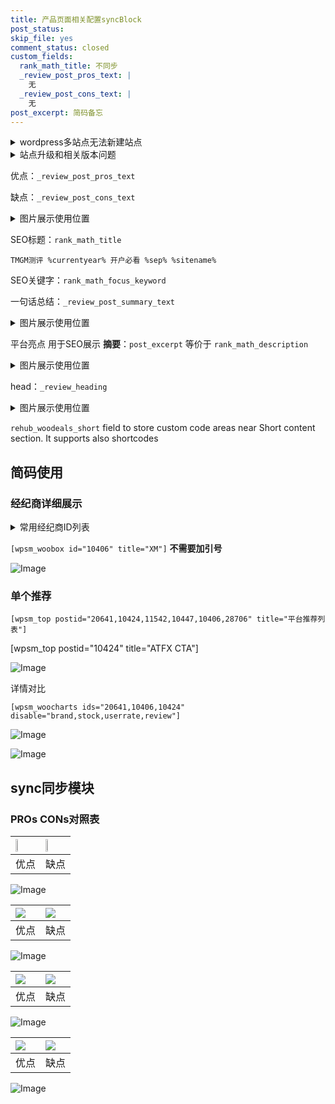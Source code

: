 ```yaml
---
title: 产品页面相关配置syncBlock
post_status: 
skip_file: yes
comment_status: closed
custom_fields:
  rank_math_title: 不同步
  _review_post_pros_text: |
    无
  _review_post_cons_text: |
    无
post_excerpt: 简码备忘
---
```

<details><summary>wordpress多站点无法新建站点</summary>

<li>和报错需要清理cookies一样的原因</li>
<li>wp-config.php里面<code>define( 'SUBDOMAIN_INSTALL', false );//子域名安装</code></li>
<li>新建子站点是用<code>define( 'SUBDOMAIN_INSTALL', true);//子域名安装</code> 完成以后，改成<code>false</code></li>
</details>

<details><summary>站点升级和相关版本问题</summary>

<p>wordpress：5.9.9
woocommerce：7.5.1
出现问题的地方：主题选项里面>><strong>Product layout >>compact style</strong></p>
<p>如何出现没有用过的字段 导致无法保存。先导出配置 然后进行修改，后面再次恢复即可。</p>
<p>出现部分字段无法显示时，需要返回默认布局后，对产品进行保存就好了。</p>
<p></p>
</details>

优点：`_review_post_pros_text`

缺点：`_review_post_cons_text`

<details><summary>图片展示使用位置</summary>

<img src="https://prod-files-secure.s3.us-west-2.amazonaws.com/39ed1227-6d7d-4570-be36-9ccd4a2c4241/f51d3d83-55d4-4bdf-9604-f37ec77ab556/Untitled.png?X-Amz-Algorithm=AWS4-HMAC-SHA256&X-Amz-Content-Sha256=UNSIGNED-PAYLOAD&X-Amz-Credential=ASIAZI2LB466QOEZGG5U%2F20250409%2Fus-west-2%2Fs3%2Faws4_request&X-Amz-Date=20250409T225527Z&X-Amz-Expires=3600&X-Amz-Security-Token=IQoJb3JpZ2luX2VjEB4aCXVzLXdlc3QtMiJHMEUCIGSvXRmdICB20hXEmQMEUKML4Ts5nOmJNlFq7DAB6pIjAiEAoQOVWmCG%2BTUOJpjy8qF0Y8GPWK8VrRMIF%2BvGC0QCwecqiAQIl%2F%2F%2F%2F%2F%2F%2F%2F%2F%2F%2FARAAGgw2Mzc0MjMxODM4MDUiDM8R1qDj%2FYkBwW2U%2BCrcAzxmLRVLNDYgiKMp5JeNUPlxL%2FBvbtw%2FqUdvyyz6UHfsuSdrLDsMH8%2FkJqH90CVkfJ8Fxrqwo4gruzhnrTmOwQEGcuey3DcKU7XbrYEdH%2Ba8DJ%2Fe1971jLv%2BIfY3G6h6%2BmcvN%2FceZbyEv9rAabKD2kPl2r3bcQUEUNkDP3O6GDoLooOSheWVCU7o%2BW6vN56QqkUNgLJR39tY4BN559rcVmPMAeJpxmwrJgchtDx8CdwsgxHtOw8SdUPnH7X7CB7LhaLD88uYXXRnmITDv6Jmq%2BJNgcIpsja0O9bZBJriVqB%2BUthniAHRV8t3wiRqMhR5%2BO6RTVZSjbpMpShBxqAtI9JVtIdfvdi8glyRvWdOrQJFJfbtn%2BjBBmsxqwifoXQPWPoYXSuYJ9PeoDDfCTb46p8fGWDFSKuQ655lxLYNY%2BotFs7vjzauErMpmSi63CYNM5hD%2F0T5Gb9fWbARsq77y6BW7rbhCFaot1FWM6Xo1QkRnAzKquzjqvBkmxXGqIOHNZXR3w%2Bs%2FGw7pv0iQVGFA%2B64RmhHVdCkh5k0vkgS70yAZFTUpkS%2BbhsqsNhM3M6KDsg7ZQZMZ4CJTpKkkaMop1P5kdLAwXHVpgrHpnSLs7GBMK84n6b68ZnF1%2FAaMNfg278GOqUBFhvXWUvf05NZPDl4NEja6WtZadHBSaXKkDCQ2YJW7WR4CQ0DwqRQZfdQzU0TLxr8fSH7Qp8gMIbMyko3nXzoOLRxRQeHtXrdCAdAUzKSQooCW6YVRfq6NlC%2BUEiJQVRCB6MvAUM487x914rnEemQHCX7yb%2FXUWYDC1ZYhOgVkYAFajiHHW%2BFCZkZzXvrAAZAbTSk7L1e95q%2BLI7lB5X64VSKXNUb&X-Amz-Signature=2b8414e485e276b718824d8de70cd1e98057e940d085cfb4f5c1461a5afe0253&X-Amz-SignedHeaders=host&x-id=GetObject" alt="Image">
</details>

SEO标题：`rank_math_title`

`TMGM测评 %currentyear% 开户必看 %sep% %sitename%`

SEO关键字：`rank_math_focus_keyword`

一句话总结：`_review_post_summary_text`

<details><summary>图片展示使用位置</summary>

<img src="https://prod-files-secure.s3.us-west-2.amazonaws.com/39ed1227-6d7d-4570-be36-9ccd4a2c4241/4b96a922-296c-4f4e-8630-d1c870cbce01/Untitled.png?X-Amz-Algorithm=AWS4-HMAC-SHA256&X-Amz-Content-Sha256=UNSIGNED-PAYLOAD&X-Amz-Credential=ASIAZI2LB466TGBQFVZR%2F20250409%2Fus-west-2%2Fs3%2Faws4_request&X-Amz-Date=20250409T225527Z&X-Amz-Expires=3600&X-Amz-Security-Token=IQoJb3JpZ2luX2VjEB4aCXVzLXdlc3QtMiJHMEUCIGqnLmnBlbe7SQGzgUrJmipzBDHzGtEpQ2mYeld%2BoFiUAiEAujySe21D1C7cvC06wmHyeBQtJ1feRSnvEk3KJW4hCOAqiAQIl%2F%2F%2F%2F%2F%2F%2F%2F%2F%2F%2FARAAGgw2Mzc0MjMxODM4MDUiDEAk2Fu6hvTaOPrAVircA8yifhfi72nawwFftCB%2BETJ63RPna3wQ4e7DkZFlca8hi2mF6nijPTbKr4PiW2gf3PcvK7ZkxHj24zFRABOhwuiaKFy5gXrDVnHmm72DO8m4uzupWVR4lhIw%2Bq4O3%2FA2F43v118jXgKTdnY1MuxPYvUCINl7JGnss5O3oVINStM18Vq9M5KvuwORYCmscaIJsrrBaMmTb5kZukUX8REy4Vsj1wb6O4JCbeuZJFnsNMXjae1qxcmC1iyKQ1Q55NtkqfGdGEg75BQfYNipBa6sAAdVxqQ8Bbe0kuiViQRO1BW3KWkgXluF9K78d69KeaIj5xQ%2BYYmqrKrqV3%2BySXDBOjnSWRRPENPwbtZHgvQO9je3WteDokG7qWlq3UAOTdQx2JL0UMJ9yJyfkKdJ7byTz2hI3QDeymQYrnggYBqADEzgwUtzfQmoeygGGbrl5i0qQZ7jMW%2BStI%2B%2FPdNvpIueLe9pFNFJpNdAWyvVhXVVKmQfVWL5P3jhu4D8QbmDTDs4cWXctGsWjeS1TUG8EO7SDZOuC%2B6p6gpKHVY1d4YUMSUu33yc8mWEW2wcjsRg%2B07TQFF86pYt7FRmFmLaw%2BeqHcOWfLjz2ramgyDd%2BsRK6Zl6e7l5v8JLSRBz01dbMNXg278GOqUBruxZvLEd%2F6iJogoNTcUAGV5IjgMsdqL8E5EGBmGYvysPKEOjSZK%2B%2BN%2BoEOJs0i%2FBKH3LLVM1MzqcVUOhk5IOFx0xQLdl%2BacsUZXbE%2F2G9ugwJZ7u6vM6w5NtnraDAY7rdf1yM7LiMX33TjqRRxySkhgFVvmf4pBhTfemgzXj2v%2BccAEk1ynH8jREgeeWtu1ofZuKG9AUVYhHsX%2BDE%2FrdiI3CfXwM&X-Amz-Signature=7e944fe7e3113e24df620dbf111110faef0871086f4a3feac33b99244d988578&X-Amz-SignedHeaders=host&x-id=GetObject" alt="Image">
</details>

平台亮点 用于SEO展示 **摘要**：`post_excerpt`  等价于 `rank_math_description`

<details><summary>图片展示使用位置</summary>

<img src="https://prod-files-secure.s3.us-west-2.amazonaws.com/39ed1227-6d7d-4570-be36-9ccd4a2c4241/1ee11f63-b60a-4dfe-a7a7-d58ff23b5d88/Untitled.png?X-Amz-Algorithm=AWS4-HMAC-SHA256&X-Amz-Content-Sha256=UNSIGNED-PAYLOAD&X-Amz-Credential=ASIAZI2LB4662OCF6WUR%2F20250409%2Fus-west-2%2Fs3%2Faws4_request&X-Amz-Date=20250409T225527Z&X-Amz-Expires=3600&X-Amz-Security-Token=IQoJb3JpZ2luX2VjEB4aCXVzLXdlc3QtMiJHMEUCIQCZedGuQfBOgJMddFsZfoi6ajTOBgaCVNbYIiiQUGiqCgIgepFnWNEe20nK7uiD3YgLNzPU9WNV24sN0BxWBf8m8fMqiAQIl%2F%2F%2F%2F%2F%2F%2F%2F%2F%2F%2FARAAGgw2Mzc0MjMxODM4MDUiDLtqrFMLloh1pUli6yrcA5avlu9hCRJ2EOo6SkMPESrHrEF%2BBzokEuYyrKCfmxYCTK4rc04vg0ykHmgr4yGKliQ55hq0%2Fhx%2F0W0VyISY9dw3TxPFIFEUF2MsqHUbVkvcAKieqLQiUAQ9J5QiCl96iViUhewyk67%2FhJJNrWqVH0nerVtBSSN8NJKJfSgOvAXExcu%2BZiBOD60y7%2BCC5%2FARwX7aP3fd3qsLeyUhwtF8XA8K0Tr88tIj0hhaGW9KUyrvpBGcbfG4ryzLloeJMtaRBxPkT%2Fz6heVmLKNH%2BR%2F7GIP1AkIBI%2B0lCLqvFNM8epg3s3%2BhNeuY76kKYBubA0gqtbmVePEigRUCWeioPJcDI%2BW1%2Ft3fqxjVKE%2FDXJbx%2FtZ0zv1rxdjv1SdVQw8l1%2FgGzccHsVqBhYOoPv2HFhbqVQx2rKprw%2BmCf2HIE2l5XNP6X%2BAttYyX9hFDgjqaLvDQx1omPfajx71Pld%2B4g04o1HuSuXWpWjjpuXtbqXC6sxLd%2BMYoy9MpTGv3KLErd4IQoeLUtZeC%2BmCz9gs%2BXL6%2FpB9NY4vHY2IKOc8o3CsFl2vtc9TeoDLO69Q1wA%2BZExIfmv1rEho8XWIZ23jYudEMyEjutdaPriKKM0wYAZkzo4ZZTrKYuPvG0iKOFqJaMNbg278GOqUBcOdubbfjJmWD5ijFbL6g5Bb8yeShPIhq3xOXU%2FiHoYk76d%2BQxcEleT3T3GhRU%2BlDjXCY6kTiEnMntmrnqlSfWWkhueZcAaMcE00EezS32%2BR45KUFTsmThSQncBDBQD1YXbYqwtBlkwcwI%2FGvhN6KoXO2a28rSsrSZOjjbeGrTFjeQUAo0SwZ%2F9eeLjo00KS7uwV12JBjjhRXawwa5R2RjUIq%2BCTC&X-Amz-Signature=6c0455a227cb514e4f31a6bfc78ad1adb7494de976ac8a99f5c6b0b8a4908954&X-Amz-SignedHeaders=host&x-id=GetObject" alt="Image">
<img src="https://prod-files-secure.s3.us-west-2.amazonaws.com/39ed1227-6d7d-4570-be36-9ccd4a2c4241/ad4118b5-78d8-4fbe-801e-3b29b5d99c01/Untitled.png?X-Amz-Algorithm=AWS4-HMAC-SHA256&X-Amz-Content-Sha256=UNSIGNED-PAYLOAD&X-Amz-Credential=ASIAZI2LB4662OCF6WUR%2F20250409%2Fus-west-2%2Fs3%2Faws4_request&X-Amz-Date=20250409T225527Z&X-Amz-Expires=3600&X-Amz-Security-Token=IQoJb3JpZ2luX2VjEB4aCXVzLXdlc3QtMiJHMEUCIQCZedGuQfBOgJMddFsZfoi6ajTOBgaCVNbYIiiQUGiqCgIgepFnWNEe20nK7uiD3YgLNzPU9WNV24sN0BxWBf8m8fMqiAQIl%2F%2F%2F%2F%2F%2F%2F%2F%2F%2F%2FARAAGgw2Mzc0MjMxODM4MDUiDLtqrFMLloh1pUli6yrcA5avlu9hCRJ2EOo6SkMPESrHrEF%2BBzokEuYyrKCfmxYCTK4rc04vg0ykHmgr4yGKliQ55hq0%2Fhx%2F0W0VyISY9dw3TxPFIFEUF2MsqHUbVkvcAKieqLQiUAQ9J5QiCl96iViUhewyk67%2FhJJNrWqVH0nerVtBSSN8NJKJfSgOvAXExcu%2BZiBOD60y7%2BCC5%2FARwX7aP3fd3qsLeyUhwtF8XA8K0Tr88tIj0hhaGW9KUyrvpBGcbfG4ryzLloeJMtaRBxPkT%2Fz6heVmLKNH%2BR%2F7GIP1AkIBI%2B0lCLqvFNM8epg3s3%2BhNeuY76kKYBubA0gqtbmVePEigRUCWeioPJcDI%2BW1%2Ft3fqxjVKE%2FDXJbx%2FtZ0zv1rxdjv1SdVQw8l1%2FgGzccHsVqBhYOoPv2HFhbqVQx2rKprw%2BmCf2HIE2l5XNP6X%2BAttYyX9hFDgjqaLvDQx1omPfajx71Pld%2B4g04o1HuSuXWpWjjpuXtbqXC6sxLd%2BMYoy9MpTGv3KLErd4IQoeLUtZeC%2BmCz9gs%2BXL6%2FpB9NY4vHY2IKOc8o3CsFl2vtc9TeoDLO69Q1wA%2BZExIfmv1rEho8XWIZ23jYudEMyEjutdaPriKKM0wYAZkzo4ZZTrKYuPvG0iKOFqJaMNbg278GOqUBcOdubbfjJmWD5ijFbL6g5Bb8yeShPIhq3xOXU%2FiHoYk76d%2BQxcEleT3T3GhRU%2BlDjXCY6kTiEnMntmrnqlSfWWkhueZcAaMcE00EezS32%2BR45KUFTsmThSQncBDBQD1YXbYqwtBlkwcwI%2FGvhN6KoXO2a28rSsrSZOjjbeGrTFjeQUAo0SwZ%2F9eeLjo00KS7uwV12JBjjhRXawwa5R2RjUIq%2BCTC&X-Amz-Signature=7de652e985a2127b6da30a19c9f4887bcf59dbe6c03e5f7dc8535dbfafa3ac29&X-Amz-SignedHeaders=host&x-id=GetObject" alt="Image">
<img src="https://prod-files-secure.s3.us-west-2.amazonaws.com/39ed1227-6d7d-4570-be36-9ccd4a2c4241/a38cf7c9-a79c-4b64-9e94-13589fe0758b/Untitled.png?X-Amz-Algorithm=AWS4-HMAC-SHA256&X-Amz-Content-Sha256=UNSIGNED-PAYLOAD&X-Amz-Credential=ASIAZI2LB4662OCF6WUR%2F20250409%2Fus-west-2%2Fs3%2Faws4_request&X-Amz-Date=20250409T225527Z&X-Amz-Expires=3600&X-Amz-Security-Token=IQoJb3JpZ2luX2VjEB4aCXVzLXdlc3QtMiJHMEUCIQCZedGuQfBOgJMddFsZfoi6ajTOBgaCVNbYIiiQUGiqCgIgepFnWNEe20nK7uiD3YgLNzPU9WNV24sN0BxWBf8m8fMqiAQIl%2F%2F%2F%2F%2F%2F%2F%2F%2F%2F%2FARAAGgw2Mzc0MjMxODM4MDUiDLtqrFMLloh1pUli6yrcA5avlu9hCRJ2EOo6SkMPESrHrEF%2BBzokEuYyrKCfmxYCTK4rc04vg0ykHmgr4yGKliQ55hq0%2Fhx%2F0W0VyISY9dw3TxPFIFEUF2MsqHUbVkvcAKieqLQiUAQ9J5QiCl96iViUhewyk67%2FhJJNrWqVH0nerVtBSSN8NJKJfSgOvAXExcu%2BZiBOD60y7%2BCC5%2FARwX7aP3fd3qsLeyUhwtF8XA8K0Tr88tIj0hhaGW9KUyrvpBGcbfG4ryzLloeJMtaRBxPkT%2Fz6heVmLKNH%2BR%2F7GIP1AkIBI%2B0lCLqvFNM8epg3s3%2BhNeuY76kKYBubA0gqtbmVePEigRUCWeioPJcDI%2BW1%2Ft3fqxjVKE%2FDXJbx%2FtZ0zv1rxdjv1SdVQw8l1%2FgGzccHsVqBhYOoPv2HFhbqVQx2rKprw%2BmCf2HIE2l5XNP6X%2BAttYyX9hFDgjqaLvDQx1omPfajx71Pld%2B4g04o1HuSuXWpWjjpuXtbqXC6sxLd%2BMYoy9MpTGv3KLErd4IQoeLUtZeC%2BmCz9gs%2BXL6%2FpB9NY4vHY2IKOc8o3CsFl2vtc9TeoDLO69Q1wA%2BZExIfmv1rEho8XWIZ23jYudEMyEjutdaPriKKM0wYAZkzo4ZZTrKYuPvG0iKOFqJaMNbg278GOqUBcOdubbfjJmWD5ijFbL6g5Bb8yeShPIhq3xOXU%2FiHoYk76d%2BQxcEleT3T3GhRU%2BlDjXCY6kTiEnMntmrnqlSfWWkhueZcAaMcE00EezS32%2BR45KUFTsmThSQncBDBQD1YXbYqwtBlkwcwI%2FGvhN6KoXO2a28rSsrSZOjjbeGrTFjeQUAo0SwZ%2F9eeLjo00KS7uwV12JBjjhRXawwa5R2RjUIq%2BCTC&X-Amz-Signature=63ada397d61af722d749da696facd6d28621e84a1a0612842829978fea33129a&X-Amz-SignedHeaders=host&x-id=GetObject" alt="Image">
<img src="https://prod-files-secure.s3.us-west-2.amazonaws.com/39ed1227-6d7d-4570-be36-9ccd4a2c4241/7da6fc1e-d2ac-42ae-8c75-cb5749aa18f6/Untitled.png?X-Amz-Algorithm=AWS4-HMAC-SHA256&X-Amz-Content-Sha256=UNSIGNED-PAYLOAD&X-Amz-Credential=ASIAZI2LB4662OCF6WUR%2F20250409%2Fus-west-2%2Fs3%2Faws4_request&X-Amz-Date=20250409T225527Z&X-Amz-Expires=3600&X-Amz-Security-Token=IQoJb3JpZ2luX2VjEB4aCXVzLXdlc3QtMiJHMEUCIQCZedGuQfBOgJMddFsZfoi6ajTOBgaCVNbYIiiQUGiqCgIgepFnWNEe20nK7uiD3YgLNzPU9WNV24sN0BxWBf8m8fMqiAQIl%2F%2F%2F%2F%2F%2F%2F%2F%2F%2F%2FARAAGgw2Mzc0MjMxODM4MDUiDLtqrFMLloh1pUli6yrcA5avlu9hCRJ2EOo6SkMPESrHrEF%2BBzokEuYyrKCfmxYCTK4rc04vg0ykHmgr4yGKliQ55hq0%2Fhx%2F0W0VyISY9dw3TxPFIFEUF2MsqHUbVkvcAKieqLQiUAQ9J5QiCl96iViUhewyk67%2FhJJNrWqVH0nerVtBSSN8NJKJfSgOvAXExcu%2BZiBOD60y7%2BCC5%2FARwX7aP3fd3qsLeyUhwtF8XA8K0Tr88tIj0hhaGW9KUyrvpBGcbfG4ryzLloeJMtaRBxPkT%2Fz6heVmLKNH%2BR%2F7GIP1AkIBI%2B0lCLqvFNM8epg3s3%2BhNeuY76kKYBubA0gqtbmVePEigRUCWeioPJcDI%2BW1%2Ft3fqxjVKE%2FDXJbx%2FtZ0zv1rxdjv1SdVQw8l1%2FgGzccHsVqBhYOoPv2HFhbqVQx2rKprw%2BmCf2HIE2l5XNP6X%2BAttYyX9hFDgjqaLvDQx1omPfajx71Pld%2B4g04o1HuSuXWpWjjpuXtbqXC6sxLd%2BMYoy9MpTGv3KLErd4IQoeLUtZeC%2BmCz9gs%2BXL6%2FpB9NY4vHY2IKOc8o3CsFl2vtc9TeoDLO69Q1wA%2BZExIfmv1rEho8XWIZ23jYudEMyEjutdaPriKKM0wYAZkzo4ZZTrKYuPvG0iKOFqJaMNbg278GOqUBcOdubbfjJmWD5ijFbL6g5Bb8yeShPIhq3xOXU%2FiHoYk76d%2BQxcEleT3T3GhRU%2BlDjXCY6kTiEnMntmrnqlSfWWkhueZcAaMcE00EezS32%2BR45KUFTsmThSQncBDBQD1YXbYqwtBlkwcwI%2FGvhN6KoXO2a28rSsrSZOjjbeGrTFjeQUAo0SwZ%2F9eeLjo00KS7uwV12JBjjhRXawwa5R2RjUIq%2BCTC&X-Amz-Signature=8a993c933dc512afa1f6fc43320de5888a459c75d91ed0d4b73401a19768ab71&X-Amz-SignedHeaders=host&x-id=GetObject" alt="Image">
<img src="https://prod-files-secure.s3.us-west-2.amazonaws.com/39ed1227-6d7d-4570-be36-9ccd4a2c4241/7e97f40a-eaee-47f5-b2f9-475f96808fa7/Untitled.png?X-Amz-Algorithm=AWS4-HMAC-SHA256&X-Amz-Content-Sha256=UNSIGNED-PAYLOAD&X-Amz-Credential=ASIAZI2LB4662OCF6WUR%2F20250409%2Fus-west-2%2Fs3%2Faws4_request&X-Amz-Date=20250409T225527Z&X-Amz-Expires=3600&X-Amz-Security-Token=IQoJb3JpZ2luX2VjEB4aCXVzLXdlc3QtMiJHMEUCIQCZedGuQfBOgJMddFsZfoi6ajTOBgaCVNbYIiiQUGiqCgIgepFnWNEe20nK7uiD3YgLNzPU9WNV24sN0BxWBf8m8fMqiAQIl%2F%2F%2F%2F%2F%2F%2F%2F%2F%2F%2FARAAGgw2Mzc0MjMxODM4MDUiDLtqrFMLloh1pUli6yrcA5avlu9hCRJ2EOo6SkMPESrHrEF%2BBzokEuYyrKCfmxYCTK4rc04vg0ykHmgr4yGKliQ55hq0%2Fhx%2F0W0VyISY9dw3TxPFIFEUF2MsqHUbVkvcAKieqLQiUAQ9J5QiCl96iViUhewyk67%2FhJJNrWqVH0nerVtBSSN8NJKJfSgOvAXExcu%2BZiBOD60y7%2BCC5%2FARwX7aP3fd3qsLeyUhwtF8XA8K0Tr88tIj0hhaGW9KUyrvpBGcbfG4ryzLloeJMtaRBxPkT%2Fz6heVmLKNH%2BR%2F7GIP1AkIBI%2B0lCLqvFNM8epg3s3%2BhNeuY76kKYBubA0gqtbmVePEigRUCWeioPJcDI%2BW1%2Ft3fqxjVKE%2FDXJbx%2FtZ0zv1rxdjv1SdVQw8l1%2FgGzccHsVqBhYOoPv2HFhbqVQx2rKprw%2BmCf2HIE2l5XNP6X%2BAttYyX9hFDgjqaLvDQx1omPfajx71Pld%2B4g04o1HuSuXWpWjjpuXtbqXC6sxLd%2BMYoy9MpTGv3KLErd4IQoeLUtZeC%2BmCz9gs%2BXL6%2FpB9NY4vHY2IKOc8o3CsFl2vtc9TeoDLO69Q1wA%2BZExIfmv1rEho8XWIZ23jYudEMyEjutdaPriKKM0wYAZkzo4ZZTrKYuPvG0iKOFqJaMNbg278GOqUBcOdubbfjJmWD5ijFbL6g5Bb8yeShPIhq3xOXU%2FiHoYk76d%2BQxcEleT3T3GhRU%2BlDjXCY6kTiEnMntmrnqlSfWWkhueZcAaMcE00EezS32%2BR45KUFTsmThSQncBDBQD1YXbYqwtBlkwcwI%2FGvhN6KoXO2a28rSsrSZOjjbeGrTFjeQUAo0SwZ%2F9eeLjo00KS7uwV12JBjjhRXawwa5R2RjUIq%2BCTC&X-Amz-Signature=ae67f9ed4ee33bcf9d24aaf8a857e506c0e4d8ff49ab792720a5fdf701b53d73&X-Amz-SignedHeaders=host&x-id=GetObject" alt="Image">
</details>

head：`_review_heading`

<details><summary>图片展示使用位置</summary>

<img src="https://prod-files-secure.s3.us-west-2.amazonaws.com/39ed1227-6d7d-4570-be36-9ccd4a2c4241/3a4650ad-9887-415c-889a-edd51fa54f27/Untitled.png?X-Amz-Algorithm=AWS4-HMAC-SHA256&X-Amz-Content-Sha256=UNSIGNED-PAYLOAD&X-Amz-Credential=ASIAZI2LB4664BEL7A7G%2F20250409%2Fus-west-2%2Fs3%2Faws4_request&X-Amz-Date=20250409T225528Z&X-Amz-Expires=3600&X-Amz-Security-Token=IQoJb3JpZ2luX2VjEB4aCXVzLXdlc3QtMiJHMEUCIQD95CtPzPQhxTK4g0U5X8wvTEi5lYOCN%2FYp6hXl%2BOaHOAIgfFYsAdmxBPwChbWwXs%2BpX8wPNEfw8a7eyxuUPvSp9T0qiAQIl%2F%2F%2F%2F%2F%2F%2F%2F%2F%2F%2FARAAGgw2Mzc0MjMxODM4MDUiDMxUDCMrspK4Adz%2BLSrcA34Wgg0Wcn1qAaCzBdu2v5FamknSQLuN1Wk5IfUjBpTF4eSOHi0MqWEyFektsfhSNjWRrCrgSB3G4nEe%2Fky8%2FcA9t7gzYGuYH6lb10z3XrfqcKYoykLHCkPEksMEkcboToKNlkBNzFZiIC%2BtqWUC5oqgUsPsq4By4o2AMiMzhDFnn349aSE%2F29mDow%2F4yAebTxq4d%2FOE3nKfPulKbUY2TINEkvhOLbfzPSo19yWHWypmkklp8m7Hh%2F18yo2GgNqwSCl%2FLPscDLCp%2F3qETbhDPFGKxn5%2FVnMLv%2FZ8Xcw8i9Mwc8TrnYLcJm9JfRqLzGXsUQPnhf5OUs0jA5f%2F0BG57qBQTVcPBuNvhF%2BvayoGBbURMzgrMfzNiTtRadRsUgyaWodMpeXJDo9P1Mk622S2IFqvhvK2PZBO9dNYKtOAz4uJ38eivY11O%2BdaGHej6CaNLWZP%2BHlpJcoCvsHMS%2BbHhiIBjeVK%2BafbjzyGQzmbetm9Xi3b%2Bt0W5%2B5sZeGLT9bQltolugMTudWlhV3EWW7tp%2FxikUVIou7gd%2FpLd%2Bh1xz0PmtXbPYy%2F03A1n8FTX4at1%2B04%2BLoLsVPpU%2Flks%2B6qcisxGWkadm7sD3eu76HTCF355Z9OR%2BBw6mY%2FzLxYMLrh278GOqUBTnSvGKZg0U5tRn%2BMf9PeQdAM2i%2FrhiU5KUhXJLR8qv2BL133h%2FdkpTr7SOjA4QOzo%2FlhN2PIFRQ6Dfp7nF4Ykn5pbq2%2Btxt0EYJ8c0j3xZJYag9zaOsb2VISpwTvLoCWrEoSNS1X1tvfzTmDSfTsneG9SrcGlSJ0y%2Fn30D9N6OdPwGo7nA4apogZ5GcgGniVBglHircqZwoxri47Kl4v07hh4mr1&X-Amz-Signature=1d0ae55dfdb6873094d7950fc2bdb70340ce8341f82d50274f906b36b9b02585&X-Amz-SignedHeaders=host&x-id=GetObject" alt="Image">
</details>

`rehub_woodeals_short`	field to store custom code areas near Short content section. It supports also shortcodes



## 简码使用

### 经纪商详细展示

<details><summary>常用经纪商ID列表</summary>

<pre><code class="php">嘉盛 ===> 20641  [wpsm_woobox id="20641" title="嘉盛"]
易信easymarkets ===> 11542  [wpsm_woobox id="11542" title="易信easymarkets"]
ATFX外汇 ===> 10424  [wpsm_woobox id="10424" title="ATFX"]
XM ===> 10406  [wpsm_woobox id="10406" title="XM"]
TMGM ===> 29622  [wpsm_woobox id="29622" title="TMGM"]
HYCM ===> 10447  [wpsm_woobox id="10447" title="HYCM"]
fpmarkets澳福外汇 ===> 20639  [wpsm_woobox id="20639" title="fpmarkets澳福外汇"]</code></pre>
</details>

`[wpsm_woobox id="10406" title="XM"]` **不需要加引号**

![Image](https://prod-files-secure.s3.us-west-2.amazonaws.com/39ed1227-6d7d-4570-be36-9ccd4a2c4241/4f898f9d-0fa7-4e43-acd3-ac6bc7be575a/Untitled.png?X-Amz-Algorithm=AWS4-HMAC-SHA256&X-Amz-Content-Sha256=UNSIGNED-PAYLOAD&X-Amz-Credential=ASIAZI2LB466TO5Z3K7Z%2F20250409%2Fus-west-2%2Fs3%2Faws4_request&X-Amz-Date=20250409T225526Z&X-Amz-Expires=3600&X-Amz-Security-Token=IQoJb3JpZ2luX2VjEB4aCXVzLXdlc3QtMiJHMEUCIHxn2UOcIEFRHm76g6kzuYmH91N3dtEXHL%2FQBw8hbCEdAiEA3id5yPGsrzYIvHbILCzWqb8qxC5%2B9zcbcFnx8TUfhCcqiAQIl%2F%2F%2F%2F%2F%2F%2F%2F%2F%2F%2FARAAGgw2Mzc0MjMxODM4MDUiDPXfEeJMbWMqQaaNWircA8YfXkSSAI1Wj67RWLnSGjvXz%2B%2Fc8%2BpRKbqoBxXCgUQ6VGCp2%2FTvb0k8nRTQyHLmC%2Fg%2BGnuztztutGNrWz%2FD3EZwU2SX%2B9ev7rfKM1H0crc7kybJ%2BhcZ4NQqQqzMt5kgKHUZwKyGK9FywlqVWoAZjNBT4G%2FdyumHMDT9oHRiBvpfUZ96474aXoAMhrCqBpSmEim%2BMQ6gxaZUDJiZgV0a0XCiTIkpiON41qEcu7diw7dXoLCjVajOQFe3iSR4DYsmYA5ExR3DgaEhM%2B754u5B9tFUOBr55Q%2FpVDHAAe4vHDLRIfOmPOI6SIqT3l27NUFSLGWRzQIkshByoZBqkfCHEkCag3ogr3qGVdiN1IbEewYZ4bpas%2B52eYYJM5DSlyCKUkCP4n9MlhdJA1974M1fFLttyPYCrLU1GvOUOfuApzKFkTY0iWG0fMR1fl7FqGLCI8Uty9fSYD0CVAlLt9bd3lWQMEbqsuESwAPMYCiBi%2FpYTddjdNoWhoUrtU9bsbax1CgFDHhftfbtkZHSy0UOvgYwQXIludLxmGr2DXfg8aqVpILsyJnVqed2JV31%2BuGOaDsGz2hqPGQ32lp5z7iJ4rDGlOOobMgLj6kfen2l4NLG594Xqw96mwYyFORoMPTg278GOqUBSFUlKfwxrM%2BGYku9r4rBhXTcY5lqU8uKv%2F9%2Folz7X7hXF4eI248H9iZTSCG17%2BhFjF%2Fx0JNt3W7gxccC0R3fN26ZZdRhdNBWjGXakArOwXUB4fjVKXn%2BnC83DB50qplIR%2B%2FzEmgWse4d598W2hCy7Wxr9FxzWJfgjtWKhtcgGv41fipRb2vS9ioH2oLFJf9PWEmtTXWqDoqx2iUWEYIqYHg4bJko&X-Amz-Signature=c705ad725e539e8570cbad652a8fdf124f5b7c0577687fbf7cdbdeccd77be627&X-Amz-SignedHeaders=host&x-id=GetObject)

### 单个推荐
`[wpsm_top postid="20641,10424,11542,10447,10406,28706" title="平台推荐列表"]`

[wpsm_top postid="10424" title="ATFX CTA"]

![Image](https://prod-files-secure.s3.us-west-2.amazonaws.com/39ed1227-6d7d-4570-be36-9ccd4a2c4241/5ac620dc-51a8-48b6-b55d-91f47299193c/Untitled.png?X-Amz-Algorithm=AWS4-HMAC-SHA256&X-Amz-Content-Sha256=UNSIGNED-PAYLOAD&X-Amz-Credential=ASIAZI2LB466TO5Z3K7Z%2F20250409%2Fus-west-2%2Fs3%2Faws4_request&X-Amz-Date=20250409T225526Z&X-Amz-Expires=3600&X-Amz-Security-Token=IQoJb3JpZ2luX2VjEB4aCXVzLXdlc3QtMiJHMEUCIHxn2UOcIEFRHm76g6kzuYmH91N3dtEXHL%2FQBw8hbCEdAiEA3id5yPGsrzYIvHbILCzWqb8qxC5%2B9zcbcFnx8TUfhCcqiAQIl%2F%2F%2F%2F%2F%2F%2F%2F%2F%2F%2FARAAGgw2Mzc0MjMxODM4MDUiDPXfEeJMbWMqQaaNWircA8YfXkSSAI1Wj67RWLnSGjvXz%2B%2Fc8%2BpRKbqoBxXCgUQ6VGCp2%2FTvb0k8nRTQyHLmC%2Fg%2BGnuztztutGNrWz%2FD3EZwU2SX%2B9ev7rfKM1H0crc7kybJ%2BhcZ4NQqQqzMt5kgKHUZwKyGK9FywlqVWoAZjNBT4G%2FdyumHMDT9oHRiBvpfUZ96474aXoAMhrCqBpSmEim%2BMQ6gxaZUDJiZgV0a0XCiTIkpiON41qEcu7diw7dXoLCjVajOQFe3iSR4DYsmYA5ExR3DgaEhM%2B754u5B9tFUOBr55Q%2FpVDHAAe4vHDLRIfOmPOI6SIqT3l27NUFSLGWRzQIkshByoZBqkfCHEkCag3ogr3qGVdiN1IbEewYZ4bpas%2B52eYYJM5DSlyCKUkCP4n9MlhdJA1974M1fFLttyPYCrLU1GvOUOfuApzKFkTY0iWG0fMR1fl7FqGLCI8Uty9fSYD0CVAlLt9bd3lWQMEbqsuESwAPMYCiBi%2FpYTddjdNoWhoUrtU9bsbax1CgFDHhftfbtkZHSy0UOvgYwQXIludLxmGr2DXfg8aqVpILsyJnVqed2JV31%2BuGOaDsGz2hqPGQ32lp5z7iJ4rDGlOOobMgLj6kfen2l4NLG594Xqw96mwYyFORoMPTg278GOqUBSFUlKfwxrM%2BGYku9r4rBhXTcY5lqU8uKv%2F9%2Folz7X7hXF4eI248H9iZTSCG17%2BhFjF%2Fx0JNt3W7gxccC0R3fN26ZZdRhdNBWjGXakArOwXUB4fjVKXn%2BnC83DB50qplIR%2B%2FzEmgWse4d598W2hCy7Wxr9FxzWJfgjtWKhtcgGv41fipRb2vS9ioH2oLFJf9PWEmtTXWqDoqx2iUWEYIqYHg4bJko&X-Amz-Signature=e985d3fca14ed708b02896051000a99f9f4e5efa5a28184ba78603069f9f17c6&X-Amz-SignedHeaders=host&x-id=GetObject)

详情对比

`[wpsm_woocharts ids="20641,10406,10424" disable="brand,stock,userrate,review"]`

![Image](https://prod-files-secure.s3.us-west-2.amazonaws.com/39ed1227-6d7d-4570-be36-9ccd4a2c4241/bf3ba45f-b9f3-4295-8aef-b4a495fd25f4/Untitled.png?X-Amz-Algorithm=AWS4-HMAC-SHA256&X-Amz-Content-Sha256=UNSIGNED-PAYLOAD&X-Amz-Credential=ASIAZI2LB466TO5Z3K7Z%2F20250409%2Fus-west-2%2Fs3%2Faws4_request&X-Amz-Date=20250409T225526Z&X-Amz-Expires=3600&X-Amz-Security-Token=IQoJb3JpZ2luX2VjEB4aCXVzLXdlc3QtMiJHMEUCIHxn2UOcIEFRHm76g6kzuYmH91N3dtEXHL%2FQBw8hbCEdAiEA3id5yPGsrzYIvHbILCzWqb8qxC5%2B9zcbcFnx8TUfhCcqiAQIl%2F%2F%2F%2F%2F%2F%2F%2F%2F%2F%2FARAAGgw2Mzc0MjMxODM4MDUiDPXfEeJMbWMqQaaNWircA8YfXkSSAI1Wj67RWLnSGjvXz%2B%2Fc8%2BpRKbqoBxXCgUQ6VGCp2%2FTvb0k8nRTQyHLmC%2Fg%2BGnuztztutGNrWz%2FD3EZwU2SX%2B9ev7rfKM1H0crc7kybJ%2BhcZ4NQqQqzMt5kgKHUZwKyGK9FywlqVWoAZjNBT4G%2FdyumHMDT9oHRiBvpfUZ96474aXoAMhrCqBpSmEim%2BMQ6gxaZUDJiZgV0a0XCiTIkpiON41qEcu7diw7dXoLCjVajOQFe3iSR4DYsmYA5ExR3DgaEhM%2B754u5B9tFUOBr55Q%2FpVDHAAe4vHDLRIfOmPOI6SIqT3l27NUFSLGWRzQIkshByoZBqkfCHEkCag3ogr3qGVdiN1IbEewYZ4bpas%2B52eYYJM5DSlyCKUkCP4n9MlhdJA1974M1fFLttyPYCrLU1GvOUOfuApzKFkTY0iWG0fMR1fl7FqGLCI8Uty9fSYD0CVAlLt9bd3lWQMEbqsuESwAPMYCiBi%2FpYTddjdNoWhoUrtU9bsbax1CgFDHhftfbtkZHSy0UOvgYwQXIludLxmGr2DXfg8aqVpILsyJnVqed2JV31%2BuGOaDsGz2hqPGQ32lp5z7iJ4rDGlOOobMgLj6kfen2l4NLG594Xqw96mwYyFORoMPTg278GOqUBSFUlKfwxrM%2BGYku9r4rBhXTcY5lqU8uKv%2F9%2Folz7X7hXF4eI248H9iZTSCG17%2BhFjF%2Fx0JNt3W7gxccC0R3fN26ZZdRhdNBWjGXakArOwXUB4fjVKXn%2BnC83DB50qplIR%2B%2FzEmgWse4d598W2hCy7Wxr9FxzWJfgjtWKhtcgGv41fipRb2vS9ioH2oLFJf9PWEmtTXWqDoqx2iUWEYIqYHg4bJko&X-Amz-Signature=02b9ed2b82c842ab42911e08829182e4efaeb123d2c41bf4132c655e6f4f58fc&X-Amz-SignedHeaders=host&x-id=GetObject)

![Image](https://prod-files-secure.s3.us-west-2.amazonaws.com/39ed1227-6d7d-4570-be36-9ccd4a2c4241/30bc56ef-f383-4b48-9768-2ebc9e436ec0/Untitled.png?X-Amz-Algorithm=AWS4-HMAC-SHA256&X-Amz-Content-Sha256=UNSIGNED-PAYLOAD&X-Amz-Credential=ASIAZI2LB466TO5Z3K7Z%2F20250409%2Fus-west-2%2Fs3%2Faws4_request&X-Amz-Date=20250409T225526Z&X-Amz-Expires=3600&X-Amz-Security-Token=IQoJb3JpZ2luX2VjEB4aCXVzLXdlc3QtMiJHMEUCIHxn2UOcIEFRHm76g6kzuYmH91N3dtEXHL%2FQBw8hbCEdAiEA3id5yPGsrzYIvHbILCzWqb8qxC5%2B9zcbcFnx8TUfhCcqiAQIl%2F%2F%2F%2F%2F%2F%2F%2F%2F%2F%2FARAAGgw2Mzc0MjMxODM4MDUiDPXfEeJMbWMqQaaNWircA8YfXkSSAI1Wj67RWLnSGjvXz%2B%2Fc8%2BpRKbqoBxXCgUQ6VGCp2%2FTvb0k8nRTQyHLmC%2Fg%2BGnuztztutGNrWz%2FD3EZwU2SX%2B9ev7rfKM1H0crc7kybJ%2BhcZ4NQqQqzMt5kgKHUZwKyGK9FywlqVWoAZjNBT4G%2FdyumHMDT9oHRiBvpfUZ96474aXoAMhrCqBpSmEim%2BMQ6gxaZUDJiZgV0a0XCiTIkpiON41qEcu7diw7dXoLCjVajOQFe3iSR4DYsmYA5ExR3DgaEhM%2B754u5B9tFUOBr55Q%2FpVDHAAe4vHDLRIfOmPOI6SIqT3l27NUFSLGWRzQIkshByoZBqkfCHEkCag3ogr3qGVdiN1IbEewYZ4bpas%2B52eYYJM5DSlyCKUkCP4n9MlhdJA1974M1fFLttyPYCrLU1GvOUOfuApzKFkTY0iWG0fMR1fl7FqGLCI8Uty9fSYD0CVAlLt9bd3lWQMEbqsuESwAPMYCiBi%2FpYTddjdNoWhoUrtU9bsbax1CgFDHhftfbtkZHSy0UOvgYwQXIludLxmGr2DXfg8aqVpILsyJnVqed2JV31%2BuGOaDsGz2hqPGQ32lp5z7iJ4rDGlOOobMgLj6kfen2l4NLG594Xqw96mwYyFORoMPTg278GOqUBSFUlKfwxrM%2BGYku9r4rBhXTcY5lqU8uKv%2F9%2Folz7X7hXF4eI248H9iZTSCG17%2BhFjF%2Fx0JNt3W7gxccC0R3fN26ZZdRhdNBWjGXakArOwXUB4fjVKXn%2BnC83DB50qplIR%2B%2FzEmgWse4d598W2hCy7Wxr9FxzWJfgjtWKhtcgGv41fipRb2vS9ioH2oLFJf9PWEmtTXWqDoqx2iUWEYIqYHg4bJko&X-Amz-Signature=f5cfec4cc3d4cb3057faab581fef36709c6830fa00dfdd66d5d0d62dc17d460b&X-Amz-SignedHeaders=host&x-id=GetObject)

## sync同步模块

### PROs CONs对照表

| <img src="https://cdn.ifttt.fun/gh/jarlin8/OSS@main/icons/customize/pros.svg" height="auto" width="37.3%"> | <img src="https://cdn.ifttt.fun/gh/jarlin8/OSS@main/icons/customize/cons.svg" height="auto" width="28.8%"> |
| :--- | :--- |
| 优点 | 缺点 |

![Image](https://prod-files-secure.s3.us-west-2.amazonaws.com/39ed1227-6d7d-4570-be36-9ccd4a2c4241/8742b755-dfb5-4004-9a5f-d6e561664bd8/Untitled.png?X-Amz-Algorithm=AWS4-HMAC-SHA256&X-Amz-Content-Sha256=UNSIGNED-PAYLOAD&X-Amz-Credential=ASIAZI2LB466TO5Z3K7Z%2F20250409%2Fus-west-2%2Fs3%2Faws4_request&X-Amz-Date=20250409T225526Z&X-Amz-Expires=3600&X-Amz-Security-Token=IQoJb3JpZ2luX2VjEB4aCXVzLXdlc3QtMiJHMEUCIHxn2UOcIEFRHm76g6kzuYmH91N3dtEXHL%2FQBw8hbCEdAiEA3id5yPGsrzYIvHbILCzWqb8qxC5%2B9zcbcFnx8TUfhCcqiAQIl%2F%2F%2F%2F%2F%2F%2F%2F%2F%2F%2FARAAGgw2Mzc0MjMxODM4MDUiDPXfEeJMbWMqQaaNWircA8YfXkSSAI1Wj67RWLnSGjvXz%2B%2Fc8%2BpRKbqoBxXCgUQ6VGCp2%2FTvb0k8nRTQyHLmC%2Fg%2BGnuztztutGNrWz%2FD3EZwU2SX%2B9ev7rfKM1H0crc7kybJ%2BhcZ4NQqQqzMt5kgKHUZwKyGK9FywlqVWoAZjNBT4G%2FdyumHMDT9oHRiBvpfUZ96474aXoAMhrCqBpSmEim%2BMQ6gxaZUDJiZgV0a0XCiTIkpiON41qEcu7diw7dXoLCjVajOQFe3iSR4DYsmYA5ExR3DgaEhM%2B754u5B9tFUOBr55Q%2FpVDHAAe4vHDLRIfOmPOI6SIqT3l27NUFSLGWRzQIkshByoZBqkfCHEkCag3ogr3qGVdiN1IbEewYZ4bpas%2B52eYYJM5DSlyCKUkCP4n9MlhdJA1974M1fFLttyPYCrLU1GvOUOfuApzKFkTY0iWG0fMR1fl7FqGLCI8Uty9fSYD0CVAlLt9bd3lWQMEbqsuESwAPMYCiBi%2FpYTddjdNoWhoUrtU9bsbax1CgFDHhftfbtkZHSy0UOvgYwQXIludLxmGr2DXfg8aqVpILsyJnVqed2JV31%2BuGOaDsGz2hqPGQ32lp5z7iJ4rDGlOOobMgLj6kfen2l4NLG594Xqw96mwYyFORoMPTg278GOqUBSFUlKfwxrM%2BGYku9r4rBhXTcY5lqU8uKv%2F9%2Folz7X7hXF4eI248H9iZTSCG17%2BhFjF%2Fx0JNt3W7gxccC0R3fN26ZZdRhdNBWjGXakArOwXUB4fjVKXn%2BnC83DB50qplIR%2B%2FzEmgWse4d598W2hCy7Wxr9FxzWJfgjtWKhtcgGv41fipRb2vS9ioH2oLFJf9PWEmtTXWqDoqx2iUWEYIqYHg4bJko&X-Amz-Signature=9ce2fd90a3404f2e1cc45da891fcd2dc614a44e40611761f693822a4a4a036e6&X-Amz-SignedHeaders=host&x-id=GetObject)

| <img src="https://cdn.ifttt.fun/gh/jarlin8/OSS@main/icons/customize/pros1.svg" height="auto"> | <img src="https://cdn.ifttt.fun/gh/jarlin8/OSS@main/icons/customize/cons1.svg" height="auto"> |
| :--- | :--- |
| 优点 | 缺点 |

![Image](https://prod-files-secure.s3.us-west-2.amazonaws.com/39ed1227-6d7d-4570-be36-9ccd4a2c4241/806358f8-c9c4-4e17-bb35-c6c76a5397a5/Untitled.png?X-Amz-Algorithm=AWS4-HMAC-SHA256&X-Amz-Content-Sha256=UNSIGNED-PAYLOAD&X-Amz-Credential=ASIAZI2LB466TO5Z3K7Z%2F20250409%2Fus-west-2%2Fs3%2Faws4_request&X-Amz-Date=20250409T225526Z&X-Amz-Expires=3600&X-Amz-Security-Token=IQoJb3JpZ2luX2VjEB4aCXVzLXdlc3QtMiJHMEUCIHxn2UOcIEFRHm76g6kzuYmH91N3dtEXHL%2FQBw8hbCEdAiEA3id5yPGsrzYIvHbILCzWqb8qxC5%2B9zcbcFnx8TUfhCcqiAQIl%2F%2F%2F%2F%2F%2F%2F%2F%2F%2F%2FARAAGgw2Mzc0MjMxODM4MDUiDPXfEeJMbWMqQaaNWircA8YfXkSSAI1Wj67RWLnSGjvXz%2B%2Fc8%2BpRKbqoBxXCgUQ6VGCp2%2FTvb0k8nRTQyHLmC%2Fg%2BGnuztztutGNrWz%2FD3EZwU2SX%2B9ev7rfKM1H0crc7kybJ%2BhcZ4NQqQqzMt5kgKHUZwKyGK9FywlqVWoAZjNBT4G%2FdyumHMDT9oHRiBvpfUZ96474aXoAMhrCqBpSmEim%2BMQ6gxaZUDJiZgV0a0XCiTIkpiON41qEcu7diw7dXoLCjVajOQFe3iSR4DYsmYA5ExR3DgaEhM%2B754u5B9tFUOBr55Q%2FpVDHAAe4vHDLRIfOmPOI6SIqT3l27NUFSLGWRzQIkshByoZBqkfCHEkCag3ogr3qGVdiN1IbEewYZ4bpas%2B52eYYJM5DSlyCKUkCP4n9MlhdJA1974M1fFLttyPYCrLU1GvOUOfuApzKFkTY0iWG0fMR1fl7FqGLCI8Uty9fSYD0CVAlLt9bd3lWQMEbqsuESwAPMYCiBi%2FpYTddjdNoWhoUrtU9bsbax1CgFDHhftfbtkZHSy0UOvgYwQXIludLxmGr2DXfg8aqVpILsyJnVqed2JV31%2BuGOaDsGz2hqPGQ32lp5z7iJ4rDGlOOobMgLj6kfen2l4NLG594Xqw96mwYyFORoMPTg278GOqUBSFUlKfwxrM%2BGYku9r4rBhXTcY5lqU8uKv%2F9%2Folz7X7hXF4eI248H9iZTSCG17%2BhFjF%2Fx0JNt3W7gxccC0R3fN26ZZdRhdNBWjGXakArOwXUB4fjVKXn%2BnC83DB50qplIR%2B%2FzEmgWse4d598W2hCy7Wxr9FxzWJfgjtWKhtcgGv41fipRb2vS9ioH2oLFJf9PWEmtTXWqDoqx2iUWEYIqYHg4bJko&X-Amz-Signature=20f1e8256c3b6890fda2b37af7f5b0377cf899b3bc0c12645408aa0418cc6440&X-Amz-SignedHeaders=host&x-id=GetObject)

| <img src="https://cdn.ifttt.fun/gh/jarlin8/OSS@main/icons/customize/pros2.svg" height="auto"> | <img src="https://cdn.ifttt.fun/gh/jarlin8/OSS@main/icons/customize/cons2.svg" height="auto"> |
| :--- | :--- |
| 优点 | 缺点 |

![Image](https://prod-files-secure.s3.us-west-2.amazonaws.com/39ed1227-6d7d-4570-be36-9ccd4a2c4241/a9245ec9-70dd-4005-b534-0d54315fc5f3/Untitled.png?X-Amz-Algorithm=AWS4-HMAC-SHA256&X-Amz-Content-Sha256=UNSIGNED-PAYLOAD&X-Amz-Credential=ASIAZI2LB466TO5Z3K7Z%2F20250409%2Fus-west-2%2Fs3%2Faws4_request&X-Amz-Date=20250409T225526Z&X-Amz-Expires=3600&X-Amz-Security-Token=IQoJb3JpZ2luX2VjEB4aCXVzLXdlc3QtMiJHMEUCIHxn2UOcIEFRHm76g6kzuYmH91N3dtEXHL%2FQBw8hbCEdAiEA3id5yPGsrzYIvHbILCzWqb8qxC5%2B9zcbcFnx8TUfhCcqiAQIl%2F%2F%2F%2F%2F%2F%2F%2F%2F%2F%2FARAAGgw2Mzc0MjMxODM4MDUiDPXfEeJMbWMqQaaNWircA8YfXkSSAI1Wj67RWLnSGjvXz%2B%2Fc8%2BpRKbqoBxXCgUQ6VGCp2%2FTvb0k8nRTQyHLmC%2Fg%2BGnuztztutGNrWz%2FD3EZwU2SX%2B9ev7rfKM1H0crc7kybJ%2BhcZ4NQqQqzMt5kgKHUZwKyGK9FywlqVWoAZjNBT4G%2FdyumHMDT9oHRiBvpfUZ96474aXoAMhrCqBpSmEim%2BMQ6gxaZUDJiZgV0a0XCiTIkpiON41qEcu7diw7dXoLCjVajOQFe3iSR4DYsmYA5ExR3DgaEhM%2B754u5B9tFUOBr55Q%2FpVDHAAe4vHDLRIfOmPOI6SIqT3l27NUFSLGWRzQIkshByoZBqkfCHEkCag3ogr3qGVdiN1IbEewYZ4bpas%2B52eYYJM5DSlyCKUkCP4n9MlhdJA1974M1fFLttyPYCrLU1GvOUOfuApzKFkTY0iWG0fMR1fl7FqGLCI8Uty9fSYD0CVAlLt9bd3lWQMEbqsuESwAPMYCiBi%2FpYTddjdNoWhoUrtU9bsbax1CgFDHhftfbtkZHSy0UOvgYwQXIludLxmGr2DXfg8aqVpILsyJnVqed2JV31%2BuGOaDsGz2hqPGQ32lp5z7iJ4rDGlOOobMgLj6kfen2l4NLG594Xqw96mwYyFORoMPTg278GOqUBSFUlKfwxrM%2BGYku9r4rBhXTcY5lqU8uKv%2F9%2Folz7X7hXF4eI248H9iZTSCG17%2BhFjF%2Fx0JNt3W7gxccC0R3fN26ZZdRhdNBWjGXakArOwXUB4fjVKXn%2BnC83DB50qplIR%2B%2FzEmgWse4d598W2hCy7Wxr9FxzWJfgjtWKhtcgGv41fipRb2vS9ioH2oLFJf9PWEmtTXWqDoqx2iUWEYIqYHg4bJko&X-Amz-Signature=0f20ab13717fef1cae79fefda0faa8dd60cbf5a056f5f9086e0343c79a476226&X-Amz-SignedHeaders=host&x-id=GetObject)

| <img src="https://cdn.ifttt.fun/gh/jarlin8/OSS@main/icons/customize/pros3.svg" height="auto"> | <img src="https://cdn.ifttt.fun/gh/jarlin8/OSS@main/icons/customize/cons3.svg" height="auto"> |
| :--- | :--- |
| 优点 | 缺点 |

![Image](https://prod-files-secure.s3.us-west-2.amazonaws.com/39ed1227-6d7d-4570-be36-9ccd4a2c4241/e1e580a2-2e5c-4780-9ff4-19c318fc2284/Untitled.png?X-Amz-Algorithm=AWS4-HMAC-SHA256&X-Amz-Content-Sha256=UNSIGNED-PAYLOAD&X-Amz-Credential=ASIAZI2LB466TO5Z3K7Z%2F20250409%2Fus-west-2%2Fs3%2Faws4_request&X-Amz-Date=20250409T225526Z&X-Amz-Expires=3600&X-Amz-Security-Token=IQoJb3JpZ2luX2VjEB4aCXVzLXdlc3QtMiJHMEUCIHxn2UOcIEFRHm76g6kzuYmH91N3dtEXHL%2FQBw8hbCEdAiEA3id5yPGsrzYIvHbILCzWqb8qxC5%2B9zcbcFnx8TUfhCcqiAQIl%2F%2F%2F%2F%2F%2F%2F%2F%2F%2F%2FARAAGgw2Mzc0MjMxODM4MDUiDPXfEeJMbWMqQaaNWircA8YfXkSSAI1Wj67RWLnSGjvXz%2B%2Fc8%2BpRKbqoBxXCgUQ6VGCp2%2FTvb0k8nRTQyHLmC%2Fg%2BGnuztztutGNrWz%2FD3EZwU2SX%2B9ev7rfKM1H0crc7kybJ%2BhcZ4NQqQqzMt5kgKHUZwKyGK9FywlqVWoAZjNBT4G%2FdyumHMDT9oHRiBvpfUZ96474aXoAMhrCqBpSmEim%2BMQ6gxaZUDJiZgV0a0XCiTIkpiON41qEcu7diw7dXoLCjVajOQFe3iSR4DYsmYA5ExR3DgaEhM%2B754u5B9tFUOBr55Q%2FpVDHAAe4vHDLRIfOmPOI6SIqT3l27NUFSLGWRzQIkshByoZBqkfCHEkCag3ogr3qGVdiN1IbEewYZ4bpas%2B52eYYJM5DSlyCKUkCP4n9MlhdJA1974M1fFLttyPYCrLU1GvOUOfuApzKFkTY0iWG0fMR1fl7FqGLCI8Uty9fSYD0CVAlLt9bd3lWQMEbqsuESwAPMYCiBi%2FpYTddjdNoWhoUrtU9bsbax1CgFDHhftfbtkZHSy0UOvgYwQXIludLxmGr2DXfg8aqVpILsyJnVqed2JV31%2BuGOaDsGz2hqPGQ32lp5z7iJ4rDGlOOobMgLj6kfen2l4NLG594Xqw96mwYyFORoMPTg278GOqUBSFUlKfwxrM%2BGYku9r4rBhXTcY5lqU8uKv%2F9%2Folz7X7hXF4eI248H9iZTSCG17%2BhFjF%2Fx0JNt3W7gxccC0R3fN26ZZdRhdNBWjGXakArOwXUB4fjVKXn%2BnC83DB50qplIR%2B%2FzEmgWse4d598W2hCy7Wxr9FxzWJfgjtWKhtcgGv41fipRb2vS9ioH2oLFJf9PWEmtTXWqDoqx2iUWEYIqYHg4bJko&X-Amz-Signature=c115cec273645341e0be9a9981ad6b0103092de20de8a567462b9460af3c6fa9&X-Amz-SignedHeaders=host&x-id=GetObject)
